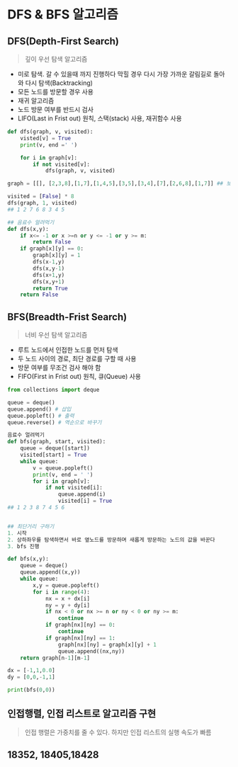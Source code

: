 # DFS & BFS 알고리즘

## DFS(Depth-First Search)
> 깊이 우선 탐색 알고리즘
+ 미로 탐색. 갈 수 있을때 까지 진행하다 막힐 경우 다시 가장 가까운 갈림길로 돌아와 다시 탐색(Backtracking)
+ 모든 노드를 방문할 경우 사용
+ 재귀 알고리즘
+ 노드 방문 여부를 반드시 검사
+ LIFO(Last in Frist out) 원칙, 스택(stack) 사용, 재귀함수 사용

```py
def dfs(graph, v, visited):
    visted[v] = True
    print(v, end =' ')

    for i in graph[v]:
        if not visited[v]:
            dfs(graph, v, visited)

graph = [[], [2,3,8],[1,7],[1,4,5],[3,5],[3,4],[7],[2,6,8],[1,7]] ## 보통 1로시작하면 첫번쨰 원소는 비워두고 사용

visited = [False] * 8
dfs(graph, 1, visited)
## 1 2 7 6 8 3 4 5

## 음료수 얼려먹기
def dfs(x,y):
    if x<= -1 or x >=n or y <= -1 or y >= m:
        return False
    if graph[x][y] == 0:
        graph[x][y] = 1
        dfs(x-1,y)
        dfs(x,y-1)
        dfs(x+1,y)
        dfs(x,y+1)
        return True
    return False

```
## BFS(Breadth-Frist Search)
> 너비 우선 탐색 알고리즘
+ 루트 노드에서 인접한 노드를 먼저 탐색
+ 두 노드 사이의 경로, 최단 경로를 구할 때 사용
+ 방문 여부를 무조건 검사 해야 함
+ FIFO(First in Frist out) 원칙, 큐(Queue) 사용
```py
from collections import deque

queue = deque()
queue.append() # 삽입
queue.popleft() # 출력
queue.reverse() # 역순으로 바꾸기

음료수 얼려먹기
def bfs(graph, start, visited):
    queue = deque([start])
    visited[start] = True
    while queue:
        v = queue.popleft()
        print(v, end = ' ')
        for i in graph[v]:
            if not visited[i]:
                queue.append(i)
                visited[i] = True
## 1 2 3 8 7 4 5 6


## 최단거리 구하기
1. 시작
2. 상하좌우를 탐색하면서 바로 옆노드를 방문하며 새롭게 방문하는 노드의 값을 바꾼다
3. bfs 진행

def bfs(x,y):
    queue = deque()
    queue.append((x,y))
    while queue:
        x,y = queue.popleft()
        for i in range(4):
            nx = x + dx[i]
            ny = y + dy[i]
            if nx < 0 or nx >= n or ny < 0 or ny >= m:
                continue
            if graph[nx][ny] == 0:
                continue
            if graph[nx][ny] == 1:
                graph[nx][ny] = graph[x][y] + 1
                queue.append((nx,ny))
    return graph[n-1][m-1]

dx = [-1,1,0.0]
dy = [0,0,-1,1]

print(bfs(0,0))

```

## 인접행렬, 인접 리스트로 알고리즘 구현
> 인접 행렬은 가중치를 줄 수 있다. 하지만 인접 리스트의 실행 속도가 빠름

## 18352, 18405,18428